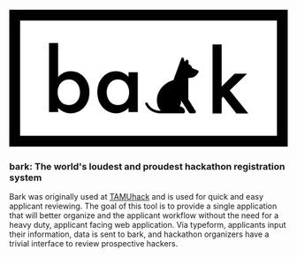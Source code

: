 ![alt text](media/bark.png "Bark Logo")

### bark: The world's loudest and proudest hackathon registration system

Bark was originally used at [TAMUhack](https://www.tamuhack.com) and is used for quick and easy applicant reviewing. The goal of this tool is to provide a single application that will better organize and the applicant workflow without the need for a heavy duty, applicant facing web application. Via typeform, applicants input their information, data is sent to bark, and hackathon organizers have a trivial interface to review prospective hackers. 
